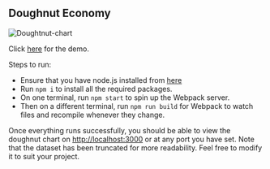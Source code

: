 ## Doughnut Economy
![Doughtnut-chart](https://cdn.jsdelivr.net/gh/fxs7576/public_content/img/og_image_doughnut_20220827.jpg)

Click [here](https://lnkd.in/gkmgaKMD) for the  demo.

Steps to run:
- Ensure that you have node.js installed from [here](https://nodejs.org/en/download/)
- Run `npm i` to install all the required packages.
- On one terminal, run `npm start` to spin up the Webpack server.
- Then on a different terminal, run `npm run build` for Webpack to watch files and recompile whenever they change.

Once everything runs successfully, you should be able to view the doughnut chart on [http://localhost:3000](http://localhost:3000) or at any port you have set. Note that the dataset has been truncated for more readability. Feel free to modify it to suit your project.


